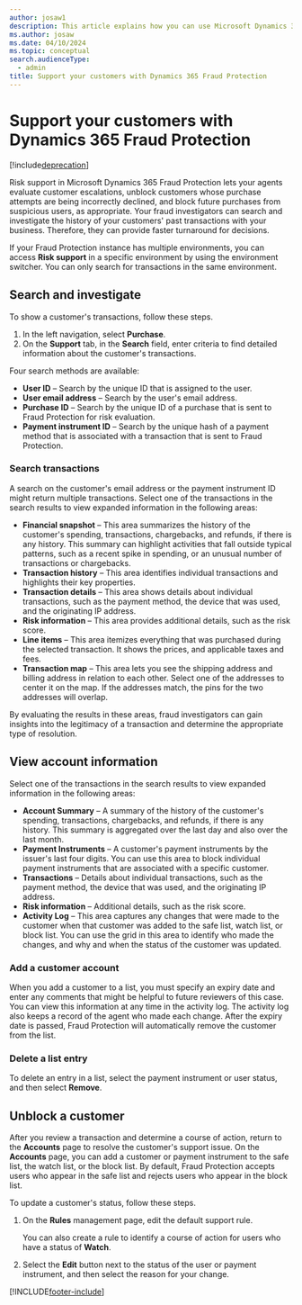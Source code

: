 ```yaml
---
author: josaw1
description: This article explains how you can use Microsoft Dynamics 365 Fraud Protection to support your customers.
ms.author: josaw
ms.date: 04/10/2024
ms.topic: conceptual 
search.audienceType:
  - admin
title: Support your customers with Dynamics 365 Fraud Protection
---
```


# Support your customers with Dynamics 365 Fraud Protection

[!include[deprecation](includes/deprecation.md)]

Risk support in Microsoft Dynamics 365 Fraud Protection lets your agents evaluate customer escalations, unblock customers whose purchase attempts are being incorrectly declined, and block future purchases from suspicious users, as appropriate. Your fraud investigators can search and investigate the history of your customers' past transactions with your business. Therefore, they can provide faster turnaround for decisions.

If your Fraud Protection instance has multiple environments, you can access **Risk support** in a specific environment by using the environment switcher. You can only search for transactions in the same environment. 

## Search and investigate

To show a customer's transactions, follow these steps.

1. In the left navigation, select **Purchase**.
2. On the **Support** tab, in the **Search** field, enter criteria to find detailed information about the customer's transactions.

Four search methods are available:

- **User ID** – Search by the unique ID that is assigned to the user.
- **User email address** – Search by the user's email address.
- **Purchase ID** – Search by the unique ID of a purchase that is sent to Fraud Protection for risk evaluation.
- **Payment instrument ID** – Search by the unique hash of a payment method that is associated with a transaction that is sent to Fraud Protection.

### Search transactions

A search on the customer's email address or the payment instrument ID might return multiple transactions. Select one of the transactions in the search results to view expanded information in the following areas:

- **Financial snapshot** – This area summarizes the history of the customer's spending, transactions, chargebacks, and refunds, if there is any history. This summary can highlight activities that fall outside typical patterns, such as a recent spike in spending, or an unusual number of transactions or chargebacks.
- **Transaction history** – This area identifies individual transactions and highlights their key properties.
- **Transaction details** – This area shows details about individual transactions, such as the payment method, the device that was used, and the originating IP address.
- **Risk information** – This area provides additional details, such as the risk score.
- **Line items** – This area itemizes everything that was purchased during the selected transaction. It shows the prices, and applicable taxes and fees.
- **Transaction map** – This area lets you see the shipping address and billing address in relation to each other. Select one of the addresses to center it on the map. If the addresses match, the pins for the two addresses will overlap.

By evaluating the results in these areas, fraud investigators can gain insights into the legitimacy of a transaction and determine the appropriate type of resolution.

## View account information

Select one of the transactions in the search results to view expanded information in the following areas:

- **Account Summary** – A summary of the history of the customer's spending, transactions, chargebacks, and refunds, if there is any history. This summary is aggregated over the last day and also over the last month.
- **Payment Instruments** – A customer's payment instruments by the issuer's last four digits. You can use this area to block individual payment instruments that are associated with a specific customer.
- **Transactions** – Details about individual transactions, such as the payment method, the device that was used, and the originating IP address.
- **Risk information** – Additional details, such as the risk score.
- **Activity Log** – This area captures any changes that were made to the customer when that customer was added to the safe list, watch list, or block list. You can use the grid in this area to identify who made the changes, and why and when the status of the customer was updated.

### Add a customer account

When you add a customer to a list, you must specify an expiry date and enter any comments that might be helpful to future reviewers of this case. You can view this information at any time in the activity log. The activity log also keeps a record of the agent who made each change. After the expiry date is passed, Fraud Protection will automatically remove the customer from the list.

### Delete a list entry

To delete an entry in a list, select the payment instrument or user status, and then select **Remove**.

## Unblock a customer

After you review a transaction and determine a course of action, return to the **Accounts** page to resolve the customer's support issue. On the **Accounts** page, you can add a customer or payment instrument to the safe list, the watch list, or the block list. By default, Fraud Protection accepts users who appear in the safe list and rejects users who appear in the block list.

To update a customer's status, follow these steps.

1. On the **Rules** management page, edit the default support rule.

    You can also create a rule to identify a course of action for users who have a status of **Watch**.

1. Select the **Edit** button next to the status of the user or payment instrument, and then select the reason for your change.


[!INCLUDE[footer-include](includes/footer-banner.md)]
